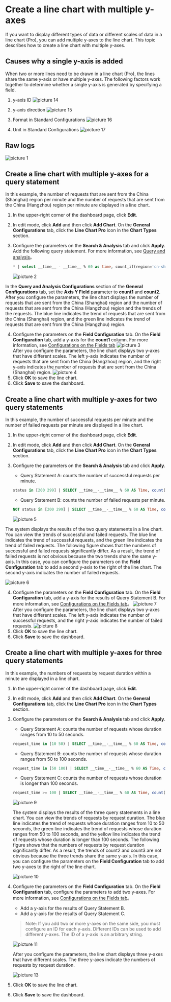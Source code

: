 # Create a line chart with multiple y-axes

If you want to display different types of data or different scales of data in a line chart (Pro), you can add multiple y-axes to the line chart. This topic describes how to create a line chart with multiple y-axes.

## Causes why a single y-axis is added

When two or more lines need to be drawn in a line chart (Pro), the lines share the same y-axis or have multiple y-axes. The following factors work together to determine whether a single y-axis is generated by specifying a field.

1. y-axis ID
   ![picture 14](/img/src/visulization/doubley/420e1bbbcebd9cac4e51a097564a47014287b17c710bc57ae3348bce444a3a93.png)

2. y-axis direction
   ![picture 15](/img/src/visulization/doubley/4aad2607ecd8998eb2d97fa2cf21f31d2b380749d925f2c68a54dc17a2e5fd7d.png)

3. Format in Standard Configurations
   ![picture 16](/img/src/visulization/doubley/4fad047e0e526b452d4d9eaec1f8264788999f3cb54281260cccf2ac424a86ae.png)

4. Unit in Standard Configurations
   ![picture 17](/img/src/visulization/doubley/633885e989caa904189a64603d711c1e2ae7683f89d6c6f22afc2f2f8b5d989e.png)

## Raw logs

![picture 1](/img/src/visulization/doubley/8800764585643fbf4fc770845e496fe8f50c303feeecd3e251be8f448cfecb5e.png)

## Create a line chart with multiple y-axes for a query statement

In this example, the number of requests that are sent from the China (Shanghai) region per minute and the number of requests that are sent from the China (Hangzhou) region per minute are displayed in a line chart.

1. In the upper-right corner of the dashboard page, click **Edit**.
2. In edit mode, click **Add** and then click **Add Chart**. On the **General Configurations** tab, click the **Line Chart Pro** icon in the **Chart Types** section.
3. Configure the parameters on the **Search & Analysis** tab and click **Apply**.
   Add the following query statement. For more information, see [Query and analysis](https://www.alibabacloud.com/help/en/doc-detail/339860.htm?spm=a2c4g.11186623.0.0.56145b29B9NO9c#concept-2134122)。

   ```sql
   * | select __time__ - __time__ % 60 as time, count_if(region='cn-shanghai') AS count1, count_if(region='cn-hangzhou') AS count2 GROUP BY time order by time
   ```

   ![picture 2](/img/src/visulization/doubley/38e11bd164d2fa8f3f3801d1f54bd1a89bef06e588a8bb644a9d6db97508737b.png)

 In the **Query and Analysis Configurations** section of the **General Configurations** tab, set the **Axis Y Field** parameter to **count1** and **count2**. After you configure the parameters, the line chart displays the number of requests that are sent from the China (Shanghai) region and the number of requests that are sent from the China (Hangzhou) region and the trends of the requests. The blue line indicates the trend of requests that are sent from the China (Shanghai) region, and the green line indicates the trend of requests that are sent from the China (Hangzhou) region.

4. Configure the parameters on the **Field Configuration** tab.
   On the **Field Configuration** tab, add a y-axis for the **count1** column. For more information, see [Configurations on the Fields tab](https://www.alibabacloud.com/help/en/doc-detail/340721.htm?spm=a2c4g.11186623.0.0.56145b29B9NO9c#section-f59-ql8-mzd)
   ![picture 3](/img/src/visulization/doubley/6a1246921eb8c13118f796035c8ec080c47e9a4b6ce95c6a570bd32e2a83864c.png)  
   After you configure the parameters, the line chart displays two y-axes that have different scales. The left y-axis indicates the number of requests that are sent from the China (Hangzhou) region, and the right y-axis indicates the number of requests that are sent from the China (Shanghai) region.
   ![picture 4](/img/src/visulization/doubley/78754be375ee62579e933a7859cb173048559d46a4a1110cd58eeab8aae70efe.png)
5. Click **OK** to save the line chart.
6. Click **Save** to save the dashboard.

## Create a line chart with multiple y-axes for two query statements

In this example, the number of successful requests per minute and the number of failed requests per minute are displayed in a line chart.

1. In the upper-right corner of the dashboard page, click **Edit**.
2. In edit mode, click **Add** and then click **Add Chart**. On the **General Configurations** tab, click the **Line Chart Pro** icon in the **Chart Types** section.
3. Configure the parameters on the **Search & Analysis** tab and click **Apply**.

   - Query Statement A: counts the number of successful requests per minute.

   ```sql
   status in [200 299] | SELECT __time__-__time__ % 60 AS Time, count(1) AS OK GROUP BY Time ORDER BY Time LIMIT 1000
   ```

   - Query Statement B: counts the number of failed requests per minute.
   ```sql
   NOT status in [200 299] | SELECT __time__-__time__ % 60 AS Time, count(1) AS ERROR, status GROUP BY Time, status ORDER BY Time LIMIT 1000
   ```

   ![picture 5](/img/src/visulization/doubley/1e7c10b59c4ec24d640cc7f805fe6f05c62b8edae261ca82428cc125631cafc6.png)

  The system displays the results of the two query statements in a line chart. You can view the trends of successful and failed requests. The blue line indicates the trend of successful requests, and the green line indicates the trend of failed requests.
  The following figure shows that the numbers of successful and failed requests significantly differ. As a result, the trend of failed requests is not obvious because the two trends share the same y-axis. In this case, you can configure the parameters on the **Field Configuration** tab to add a second y-axis to the right of the line chart. The second y-axis indicates the number of failed requests.

   ![picture 6](/img/src/visulization/doubley/41d158aeaa553aa98ac1da9d7245a3b36ebdedd185d28afe38123b9340f81fd4.png)

4. Configure the parameters on the **Field Configuration** tab.
   On the **Field Configuration** tab, add a y-axis for the results of Query Statement B. For more information, see [Configurations on the Fields tab](https://www.alibabacloud.com/help/en/doc-detail/340721.htm?spm=a2c4g.11186623.0.0.56145b29B9NO9c#section-f59-ql8-mzd)。
   ![picture 7](/img/src/visulization/doubley/9420988ed93cb203a82018ac014e5b2e9952f3ede29c015c7e1a21efbf498f08.png)
   After you configure the parameters, the line chart displays two y-axes that have different scales. The left y-axis indicates the number of successful requests, and the right y-axis indicates the number of failed requests. 
   ![picture 8](/img/src/visulization/doubley/0657862b2c6fc75b865b46f9e8b183893ab61ca8b4f4973fcdb2cbfd37791ed1.png)
5. Click **OK** to save the line chart.
6. Click **Save** to save the dashboard.

## Create a line chart with multiple y-axes for three query statements

In this example, the numbers of requests by request duration within a minute are displayed in a line chart.

1. In the upper-right corner of the dashboard page, click **Edit**.
2. In edit mode, click **Add** and then click **Add Chart**. On the **General Configurations** tab, click the **Line Chart Pro** icon in the **Chart Types** section. 
3. Configure the parameters on the **Search & Analysis** tab and click **Apply**.

   - Query Statement A: counts the number of requests whose duration ranges from 10 to 50 seconds.
   ```sql
   request_time in [10 50) | SELECT __time__-__time__ % 60 AS Time, count(1) AS count1, request_time GROUP BY Time, request_time ORDER BY Time LIMIT 1000
   ```

   - Query Statement B: counts the number of requests whose duration ranges from 50 to 100 seconds.

   ```sql
   request_time in [50 100) | SELECT __time__-__time__ % 60 AS Time, count(1) AS count2, request_time GROUP BY Time, request_time ORDER BY Time LIMIT 1000
   ```

   - Query Statement C: counts the number of requests whose duration is longer than 100 seconds.

   ```sql
   request_time >= 100 | SELECT __time__-__time__ % 60 AS Time, count(1) AS count3, request_time GROUP BY Time, request_time ORDER BY Time LIMIT 1000
   ```

   ![picture 9](/img/src/visulization/doubley/9a2d3c4bfd5a74a5d297e195c629297987ad0cf8cb91b05571702b4d0d02e765.png)

   The system displays the results of the three query statements in a line chart. You can view the trends of requests by request duration. The blue line indicates the trend of requests whose duration ranges from 10 to 50 seconds, the green line indicates the trend of requests whose duration ranges from 50 to 100 seconds, and the yellow line indicates the trend of requests whose duration is longer than 100 seconds.
   The following figure shows that the numbers of requests by request duration significantly differ. As a result, the trends of count2 and count3 are not obvious because the three trends share the same y-axis. In this case, you can configure the parameters on the **Field Configuration** tab to add two y-axes to the right of the line chart. 

   ![picture 10](/img/src/visulization/doubley/89d2ecde777375f950fd7adf2d78c0645c9bdd74bcb876f25076405c83b20026.png)

4. Configure the parameters on the **Field Configuration** tab.
   On the **Field Configuration** tab, configure the parameters to add two y-axes. For more information, see [Configurations on the Fields tab](https://www.alibabacloud.com/help/en/doc-detail/340721.htm?spm=a2c4g.11186623.0.0.56145b29B9NO9c#section-f59-ql8-mzd)。

   - Add a y-axis for the results of Query Statement B.
   - Add a y-axis for the results of Query Statement C.

   > Note: If you add two or more y-axes on the same side, you must configure an ID for each y-axis. Different IDs can be used to add different y-axes. The ID of a y-axis is an arbitrary string.

   ![picture 11](/img/src/visulization/doubley/342aed72689dfebefa9d73926c0a03de14ab39038117b40c49b9deed82085f2c.png)

   After you configure the parameters, the line chart displays three y-axes that have different scales. The three y-axes indicate the numbers of requests by request duration.

   ![picture 13](/img/src/visulization/doubley/2e7a1ffd6a5367be284ecde81bd0d1fc1ec6649b8826f4bd57e32ce2f64399d3.png)

5. Click **OK** to save the line chart.
6. Click **Save** to save the dashboard.
